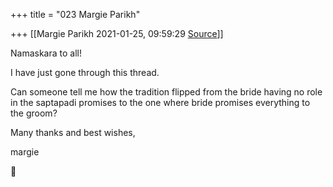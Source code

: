 +++
title = "023 Margie Parikh"

+++
[[Margie Parikh	2021-01-25, 09:59:29 [Source](https://groups.google.com/g/samskrita/c/8Hv-H-KScAo)]]



Namaskara to all!

I have just gone through this thread.

Can someone tell me how the tradition flipped from the bride having no role in the saptapadi promises to the one where bride promises everything to the groom?

Many thanks and best wishes,

margie  
  




